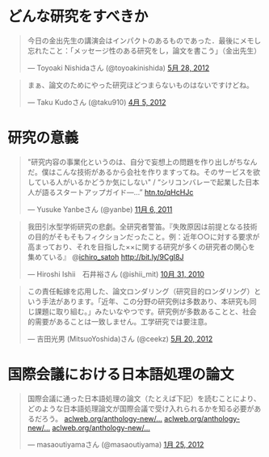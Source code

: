 
# どんな研究をすべきか

<blockquote class="twitter-tweet" lang="ja"><p>今日の金出先生の講演会はインパクトのあるものであった．最後にメモし忘れたこと：「メッセージ性のある研究をし，論文を書こう」（金出先生）</p>&mdash; Toyoaki Nishidaさん (@toyoakinishida) <a href="https://twitter.com/toyoakinishida/status/207135086934626304" data-datetime="2012-05-28T15:43:47+00:00">5月 28, 2012</a></blockquote>

<blockquote class="twitter-tweet" lang="ja"><p>まぁ、論文のためにやった研究ほどつまらないものはないですけどね。</p>&mdash; Taku Kudoさん (@taku910) <a href="https://twitter.com/taku910/status/187914929532174337" data-datetime="2012-04-05T14:49:45+00:00">4月 5, 2012</a></blockquote>

# 研究の意義

<blockquote class="twitter-tweet" lang="ja"><p>"研究内容の事業化というのは、自分で妄想上の問題を作り出しがちなんだ。僕はこんな技術があるから会社を作りますってね。そのサービスを欲している人がいるかどうか気にしない" / “シリコンバレーで起業した日本人が語るスタートアップガイド―…” <a href="http://t.co/fSffvRKv" title="http://htn.to/qHcHJc">htn.to/qHcHJc</a></p>&mdash; Yusuke Yanbeさん (@yanbe) <a href="https://twitter.com/yanbe/status/133011724226932737" data-datetime="2011-11-06T02:44:00+00:00">11月 6, 2011</a></blockquote>
<blockquote class="twitter-tweet" lang="ja"><p>我田引水型学術研究の悲劇。全研究者警笛。『失敗原因は前提となる技術の目的がそもそもフィクションだったこと。例：近年○○に対する要求が高まっており、それを目指した××に関する研究が多くの研究者の関心を集めている』 @<a href="https://twitter.com/ichiro_satoh">ichiro_satoh</a> <a href="http://bit.ly/9CgI8J">http://bit.ly/9CgI8J</a></p>&mdash; Hiroshi Ishii　石井裕さん (@ishii_mit) <a href="https://twitter.com/ishii_mit/status/29280234586" data-datetime="2010-10-31T14:13:17+00:00">10月 31, 2010</a></blockquote>

<blockquote class="twitter-tweet" lang="ja"><p>この責任転嫁を応用した、論文ロンダリング（研究目的ロンダリング）という手法があります。「近年、この分野の研究例は多数あり、本研究も同じ課題に取り組む。」みたいなやつです。研究例が多数あることと、社会的需要があることは一致しません。工学研究では要注意。</p>&mdash; 吉田光男 (MitsuoYoshida)さん (@ceekz) <a href="https://twitter.com/ceekz/status/204241327490203648" data-datetime="2012-05-20T16:05:01+00:00">5月 20, 2012</a></blockquote>

# 国際会議における日本語処理の論文

<blockquote class="twitter-tweet" lang="ja"><p>国際会議に通った日本語処理の論文（たとえば下記）を読むことにより、どのような日本語処理論文が国際会議で受け入れられるかを知る必要があるだろう。 <a href="http://t.co/k0RcaOye" title="http://aclweb.org/anthology-new/I/I11/I11-1051.pdf">aclweb.org/anthology-new/…</a> <a href="http://t.co/i6GE9Wio" title="http://aclweb.org/anthology-new/D/D11/D11-1089.pdf">aclweb.org/anthology-new/…</a> <a href="http://t.co/ndfhUNDk" title="http://aclweb.org/anthology-new/P/P11/P11-1109.pdf">aclweb.org/anthology-new/…</a></p>&mdash; masaoutiyamaさん (@masaoutiyama) <a href="https://twitter.com/masaoutiyama/status/161984271198846977" data-datetime="2012-01-25T01:30:34+00:00">1月 25, 2012</a></blockquote>
